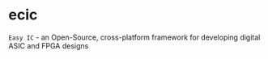 # ecic
`Easy IC` - an Open-Source, cross-platform framework for developing digital ASIC and FPGA designs
